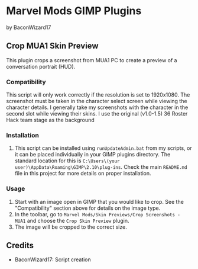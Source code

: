 # Marvel Mods GIMP Plugins
by BaconWizard17
## Crop MUA1 Skin Preview
This plugin crops a screenshot from MUA1 PC to create a preview of a conversation portrait (HUD).

### Compatibility
This script will only work correctly if the resolution is set to 1920x1080. The screenshot must be taken in the character select screen while viewing the character details. I generally take my screenshots with the character in the second slot while viewing their skins. I use the original (v1.0-1.5) 36 Roster Hack team stage as the background

### Installation
 1. This script can be installed using `runUpdateAdmin.bat` from my scripts, or it can be placed individually in your GIMP plugins directory. The standard location for this is `C:\Users\(your user)\AppData\Roaming\GIMP\2.10\plug-ins`. Check the main `README.md` file in this project for more details on proper installation.

### Usage
1. Start with an image open in GIMP that you would like to crop. See the "Compatibility" section above for details on the image type.
2. In the toolbar, go to `Marvel Mods/Skin Previews/Crop Screenshots - MUA1` and choose the `Crop Skin Preview` plugin.
3. The image will be cropped to the correct size.

## Credits
- BaconWizard17: Script creation